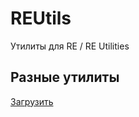 # REUtils
Утилиты для RE / RE Utilities

## Разные утилиты
[Загрузить](https://github.com/REClassicRus/REUtils/releases/)

